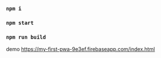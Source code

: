 ### `npm i`
### `npm start`
### `npm run build`

demo https://my-first-pwa-9e3ef.firebaseapp.com/index.html



